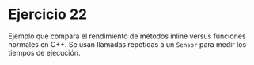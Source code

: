 # Ejercicio 22

Ejemplo que compara el rendimiento de métodos inline versus funciones normales en C++. Se usan llamadas repetidas a un `Sensor` para medir los tiempos de ejecución.
